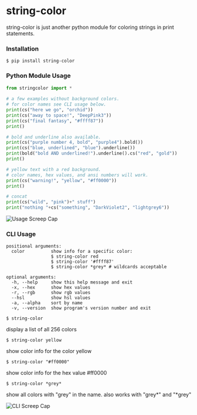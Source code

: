 # string-color   
   
string-color is just another python module for coloring strings in print statements.   
   
### Installation   
   
`$ pip install string-color`   
   
### Python Module Usage   
   
```python   
from stringcolor import * 
   
# a few examples without background colors.   
# for color names see CLI usage below.   
print(cs("here we go", "orchid"))   
print(cs("away to space!", "DeepPink3"))   
print(cs("final fantasy", "#ffff87"))   
print()  

# bold and underline also available.  
print(cs("purple number 4, bold", "purple4").bold())  
print(cs("blue, underlined", "blue").underline())  
print(bold("bold AND underlined!").underline().cs("red", "gold"))
print()

# yellow text with a red background.   
# color names, hex values, and ansi numbers will work.   
print(cs("warning!", "yellow", "#ff0000")) 
print()

# concat
print(cs("wild", "pink")+" stuff")
print("nothing "+cs("something", "DarkViolet2", "lightgrey6"))
```   
  
![Usage Screep Cap][screencap]

[screencap]: https://believe-it-or-not-im-walking-on-air.s3.amazonaws.com/sc-screen-cap.jpg "Usage Screen Cap"
  
### CLI Usage     
   
```
positional arguments:
  color          show info for a specific color:
                 $ string-color red 
                 $ string-color '#ffff87'
                 $ string-color *grey* # wildcards acceptable

optional arguments:
  -h, --help     show this help message and exit
  -x, --hex      show hex values
  -r, --rgb      show rgb values
  --hsl          show hsl values
  -a, --alpha    sort by name
  -v, --version  show program's version number and exit
```  
  
`$ string-color`   
   
display a list of all 256 colors   
   
`$ string-color yellow`   
   
show color info for the color yellow   
   
`$ string-color "#ff0000"`   
   
show color info for the hex value #ff0000   
   
`$ string-color *grey*`  
  
show all colors with "grey" in the name. also works with "grey\*" and "\*grey"  
  
![CLI Screep Cap][cliscreencap]  
  
[cliscreencap]: https://believe-it-or-not-im-walking-on-air.s3.amazonaws.com/sc-screen-cap2.jpg  "CLI Screen Cap"  
  

